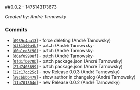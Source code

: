 ##0.0.2 - 1475143178673

*Created by: André Tarnowsky*

### Commits
  - [[`0939c4aa13`](https://github.com/lotterfriends/git-flow-buddy/commit/0939c4aa1399d092a5dc6be4a72f9e000f534c7e)] - force deleting (André Tarnowsky)
  - [[`d381300a4b`](https://github.com/lotterfriends/git-flow-buddy/commit/d381300a4b33a8ce39b74f2a3e150699aa69e299)] - patch (André Tarnowsky)
  - [[`00a1ed3f90`](https://github.com/lotterfriends/git-flow-buddy/commit/00a1ed3f909908815b13294375d9ef3af71d3187)] - patch (André Tarnowsky)
  - [[`d6af09908f`](https://github.com/lotterfriends/git-flow-buddy/commit/d6af09908f9fe6850264ecd1c3b20a54b05e4775)] - patch (André Tarnowsky)
  - [[`0fd1fb070b`](https://github.com/lotterfriends/git-flow-buddy/commit/0fd1fb070bdd301e64e9792200f12ad517b1d04c)] - patch package.json (André Tarnowsky)
  - [[`27d7405699`](https://github.com/lotterfriends/git-flow-buddy/commit/27d740569910ddb8913fee1a07474844aa7c2083)] - patch package.json (André Tarnowsky)
  - [[`22c17cc25c`](https://github.com/lotterfriends/git-flow-buddy/commit/22c17cc25c098273ab247c8bce749f97f02fdfdd)] - new Release 0.0.3 (André Tarnowsky)
  - [[`a9cbbbb479`](https://github.com/lotterfriends/git-flow-buddy/commit/a9cbbbb479db00a54dfe02809d4f63859e808e6b)] - show author in changelog (André Tarnowsky)
  - [[`11b701304d`](https://github.com/lotterfriends/git-flow-buddy/commit/11b701304dd2ad9ecb34ffd8c4e54391281854b0)] - new Release 0.0.2 (André Tarnowsky)
